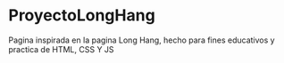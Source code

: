# ProyectoLongHang
Pagina inspirada en la pagina Long Hang, hecho para fines educativos y practica de HTML, CSS Y JS 
